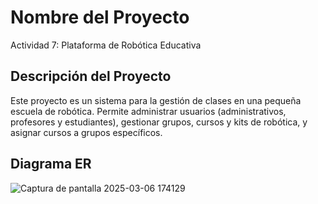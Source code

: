 # Nombre del Proyecto
Actividad 7: Plataforma de Robótica Educativa

## Descripción del Proyecto
Este proyecto es un sistema para la gestión de clases en una pequeña escuela de robótica. Permite administrar usuarios (administrativos, profesores y estudiantes), gestionar grupos, cursos y kits de robótica, y asignar cursos a grupos específicos.

## Diagrama ER
![Captura de pantalla 2025-03-06 174129](https://github.com/user-attachments/assets/665e4079-0526-47ca-bff2-e6ffbf7d14cf)
